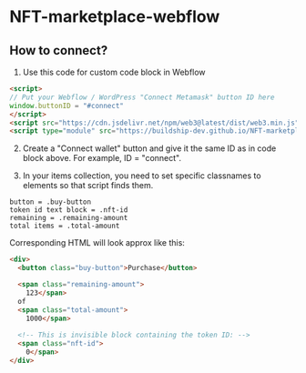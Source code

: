 # NFT-marketplace-webflow

## How to connect?

1. Use this code for custom code block in Webflow
```html
<script>
// Put your Webflow / WordPress "Connect Metamask" button ID here
window.buttonID = "#connect"
</script>
<script src="https://cdn.jsdelivr.net/npm/web3@latest/dist/web3.min.js"></script>
<script type="module" src="https://buildship-dev.github.io/NFT-marketplace-webflow/index.js"></script>
```

2. Create a "Connect wallet" button and give it the same ID as in code block above. For example, ID = "connect".

3. In your items collection, you need to set specific classnames to elements so that script finds them.


```
button = .buy-button
token id text block = .nft-id
remaining = .remaining-amount
total items = .total-amount
```

Corresponding HTML will look approx like this:
```html
<div>
  <button class="buy-button">Purchase</button>

  <span class="remaining-amount">
    123</span>
  of
  <span class="total-amount">
    1000</span>
  
  <!-- This is invisible block containing the token ID: -->
  <span class="nft-id">
    0</span>
</div>

```

